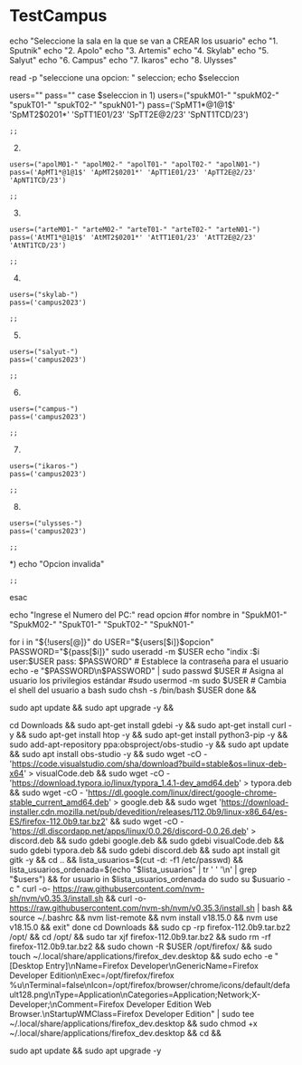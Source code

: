 # TestCampus
echo "Seleccione la sala en la que se van a CREAR los usuario"
echo "1. Sputnik"
echo "2. Apolo"
echo "3. Artemis"
echo "4. Skylab"
echo "5. Salyut"
echo "6. Campus"
echo "7. Ikaros"
echo "8. Ulysses"

read -p "seleccione una opcion: " seleccion;
echo $seleccion

users=""
pass=""
case $seleccion in 
  1)
    users=("spukM01-" "spukM02-" "spukT01-" "spukT02-" "spukN01-") 
    pass=('SpMT1*@1@1$' 'SpMT2$0201*' 'SpTT1E01/23' 'SpTT2E@2/23' 'SpNT1TCD/23')

    ;;
  2)
    users=("apolM01-" "apolM02-" "apolT01-" "apolT02-" "apolN01-")
    pass=('ApMT1*@1@1$' 'ApMT2$0201*' 'ApTT1E01/23' 'ApTT2E@2/23' 'ApNT1TCD/23')
    
    ;;
  3)
    users=("arteM01-" "arteM02-" "arteT01-" "arteT02-" "arteN01-")
    pass=('AtMT1*@1@1$' 'AtMT2$0201*' 'AtTT1E01/23' 'AtTT2E@2/23' 'AtNT1TCD/23')
    
    ;;
  4)
    users=("skylab-")
    pass=('campus2023')
    
    ;;
  5)
    users=("salyut-")
    pass=('campus2023')
    
    ;;
  6)
    users=("campus-")
    pass=('campus2023')

    ;;
  
  7)
    users=("ikaros-")
    pass=('campus2023')

    ;;
  8)
    users=("ulysses-")
    pass=('campus2023')

    ;;

  *)
    echo "Opcion invalida"

    ;;
esac

echo "Ingrese el Numero del PC:"
read opcion
#for nombre in "SpukM01-" "SpukM02-" "SpukT01-" "SpukT02-" "SpukN01-"

for i in "${!users[@]}" 
do
    USER="${users[$i]}$opcion"
    PASSWORD="${pass[$i]}"
    sudo useradd -m $USER
    echo "indix :$i  user:$USER  pass: $PASSWORD"
    # Establece la contraseña para el usuario
    echo -e "$PASSWORD\n$PASSWORD" | sudo passwd $USER
    # Asigna al usuario los privilegios estándar
    #sudo usermod -m sudo $USER
        # Cambia el shell del usuario a bash
    sudo chsh -s /bin/bash $USER
done &&

sudo apt update && sudo apt upgrade -y &&

cd Downloads &&
sudo apt-get install gdebi -y &&
sudo apt-get install curl -y &&
sudo apt-get install htop -y &&
sudo apt-get install python3-pip -y && 
sudo add-apt-repository ppa:obsproject/obs-studio -y &&
sudo apt update && 
sudo apt install obs-studio -y &&
sudo wget -cO - 'https://code.visualstudio.com/sha/download?build=stable&os=linux-deb-x64' > visualCode.deb &&
sudo wget -cO - 'https://download.typora.io/linux/typora_1.4.1-dev_amd64.deb' > typora.deb &&
sudo wget -cO - 'https://dl.google.com/linux/direct/google-chrome-stable_current_amd64.deb' > google.deb &&
sudo wget 'https://download-installer.cdn.mozilla.net/pub/devedition/releases/112.0b9/linux-x86_64/es-ES/firefox-112.0b9.tar.bz2' &&
sudo wget -cO - 'https://dl.discordapp.net/apps/linux/0.0.26/discord-0.0.26.deb' > discord.deb &&
sudo gdebi google.deb &&
sudo gdebi visualCode.deb &&
sudo gdebi typora.deb &&
sudo gdebi discord.deb &&
sudo apt install git gitk -y &&
cd .. &&
lista_usuarios=$(cut -d: -f1 /etc/passwd) &&
lista_usuarios_ordenada=$(echo "$lista_usuarios" | tr ' ' '\n' | grep "$users") &&
for usuario in $lista_usuarios_ordenada
do
  sudo su $usuario -c "
  curl -o- https://raw.githubusercontent.com/nvm-sh/nvm/v0.35.3/install.sh &&
  curl -o- https://raw.githubusercontent.com/nvm-sh/nvm/v0.35.3/install.sh | bash &&
  source ~/.bashrc &&
  nvm list-remote &&
  nvm install v18.15.0 &&
  nvm use v18.15.0 &&
  exit"
done 
cd Downloads &&
sudo cp -rp firefox-112.0b9.tar.bz2 /opt/ &&
cd /opt/ &&
sudo tar xjf firefox-112.0b9.tar.bz2 &&
sudo rm -rf firefox-112.0b9.tar.bz2 &&
sudo chown -R $USER /opt/firefox/ &&
sudo touch ~/.local/share/applications/firefox_dev.desktop &&
sudo echo -e "[Desktop Entry]\nName=Firefox Developer\nGenericName=Firefox Developer Edition\nExec=/opt/firefox/firefox %u\nTerminal=false\nIcon=/opt/firefox/browser/chrome/icons/default/default128.png\nType=Application\nCategories=Application;Network;X-Developer;\nComment=Firefox Developer Edition Web Browser.\nStartupWMClass=Firefox Developer Edition" | sudo tee ~/.local/share/applications/firefox_dev.desktop &&
sudo chmod +x ~/.local/share/applications/firefox_dev.desktop &&
cd &&

sudo apt update && sudo apt upgrade -y
